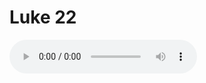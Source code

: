 # Luke 22

<audio controls>
  <source src="https://openbible.com/audio/hays/BSB_42_Luk_022_H.mp3" type="audio/mp3" />
  <a href="https://openbible.com/audio/hays/BSB_42_Luk_022_H.mp3" download="https://openbible.com/audio/hays/BSB_42_Luk_022_H.mp3">Download MP3 audio</a>.
</audio>

<!--@include: @/bible/translations/bsb/42_luk/verses/022.md-->